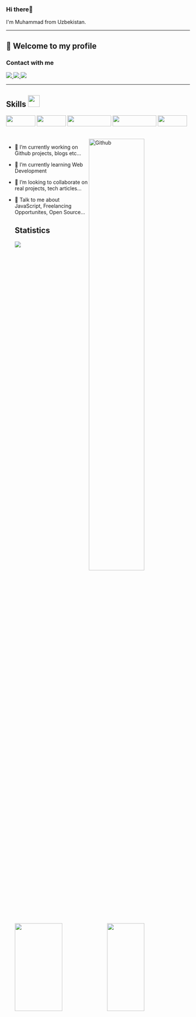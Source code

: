 ### Hi there👋
I'm Muhammad from Uzbekistan.
<hr>
<h2>📢 Welcome to my profile</h2>

<h3>Contact with me</h3>
 <a href="https://www.linkedin.com/in/muhammad-nurmirzayev-829a90270"> <img src="https://img.shields.io/badge/LinkedIn-0077B5?style=for-the-badge&logo=linkedin&logoColor=white"> </a><a href="https://github.com/myusuf4/"> <img src="https://img.shields.io/badge/GitHub-100000?style=for-the-badge&logo=github&logoColor=white"> </a> <a href="https://www.codewars.com/dashboard"> <img
            src="https://img.shields.io/badge/Codewars-B1361E?style=for-the-badge&logo=Codewars&logoColor=white">
    </a>
    <hr>
  
<h2> Skills <img src = "https://raw.githubusercontent.com/rahulbanerjee26/githubProfileReadmeGenerator/main/gifs/code.gif" width = 32px height=32px> </h2>
    <code><img src="https://img.shields.io/badge/HTML5-E34F26?style=for-the-badge&logo=html5&logoColor=white" width="80px" height="30px"></code>
    <code><img src="https://img.shields.io/badge/CSS3-1572B6?style=for-the-badge&logo=css3&logoColor=white" width="80px" height="30px"></code>
    <code><img src="https://img.shields.io/badge/Bootstrap-563D7C?style=for-the-badge&logo=bootstrap&logoColor=white" width="120px" height="30px"></code>
    <code><img src="https://img.shields.io/badge/JavaScript-323330?style=for-the-badge&logo=javascript&logoColor=F7DF1E" width="120px" height="30px"></code>
    <code><img src="https://img.shields.io/badge/React-20232A?style=for-the-badge&logo=react&logoColor=61DAFB" width="80px" height="30px"></code>
    
    
<br><img width="55%" align="right" alt="Github" src="https://raw.githubusercontent.com/rahulbanerjee26/githubProfileReadmeGenerator/47a1a7b035154ce002fffc42e803b6ca8acbc4f3/gifs/git-header.svg" />

- 🔭 I’m currently working on Github projects, blogs etc...
- 🌱 I’m currently learning Web Development 
- 👯 I’m looking to collaborate on real projects, tech articles... 
- 💬 Talk to me about JavaScript, Freelancing Opportunites, Open Source...

    <h2> Statistics</h2>
    <img src="https://github-profile-summary-cards.vercel.app/api/cards/profile-details?username=myusuf4">
    <img src="https://github.r2v.ch/codewars?user=JaloliddinQosimov&stroke=%23BB432C" width="52%" height="240px">
    <img src="https://github-readme-stats-git-masterrstaa-rickstaa.vercel.app/api?username=BosimovJaloliddin" width="46%" height="240px">
